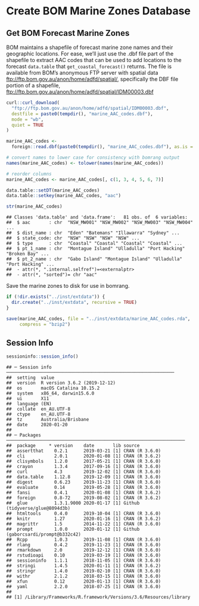 Create BOM Marine Zones Database
================

## Get BOM Forecast Marine Zones

BOM maintains a shapefile of forecast marine zone names and their
geographic locations. For ease, we’ll just use the .dbf file part of the
shapefile to extract AAC codes that can be used to add locations to the
forecast `data.table` that `get_coastal_forecast()` returns. The file is
available from BOM’s anonymous FTP server with spatial data
<ftp://ftp.bom.gov.au/anon/home/adfd/spatial/>, specifically the DBF
file portion of a shapefile,
<ftp://ftp.bom.gov.au/anon/home/adfd/spatial/IDM00003.dbf>

``` r
curl::curl_download(
  "ftp://ftp.bom.gov.au/anon/home/adfd/spatial/IDM00003.dbf",
  destfile = paste0(tempdir(), "marine_AAC_codes.dbf"),
  mode = "wb",
  quiet = TRUE
)

marine_AAC_codes <-
  foreign::read.dbf(paste0(tempdir(), "marine_AAC_codes.dbf"), as.is = TRUE)

# convert names to lower case for consistency with bomrang output
names(marine_AAC_codes) <- tolower(names(marine_AAC_codes))

# reorder columns
marine_AAC_codes <- marine_AAC_codes[, c(1, 3, 4, 5, 6, 7)]

data.table::setDT(marine_AAC_codes)
data.table::setkey(marine_AAC_codes, "aac")

str(marine_AAC_codes)
```

    ## Classes 'data.table' and 'data.frame':   81 obs. of  6 variables:
    ##  $ aac       : chr  "NSW_MW001" "NSW_MW002" "NSW_MW003" "NSW_MW004" ...
    ##  $ dist_name : chr  "Eden" "Batemans" "Illawarra" "Sydney" ...
    ##  $ state_code: chr  "NSW" "NSW" "NSW" "NSW" ...
    ##  $ type      : chr  "Coastal" "Coastal" "Coastal" "Coastal" ...
    ##  $ pt_1_name : chr  "Montague Island" "Ulladulla" "Port Hacking" "Broken Bay" ...
    ##  $ pt_2_name : chr  "Gabo Island" "Montague Island" "Ulladulla" "Port Hacking" ...
    ##  - attr(*, ".internal.selfref")=<externalptr> 
    ##  - attr(*, "sorted")= chr "aac"

Save the marine zones to disk for use in bomrang.

``` r
if (!dir.exists("../inst/extdata")) {
  dir.create("../inst/extdata", recursive = TRUE)
}

save(marine_AAC_codes, file = "../inst/extdata/marine_AAC_codes.rda",
     compress = "bzip2")
```

## Session Info

``` r
sessioninfo::session_info()
```

    ## ─ Session info ───────────────────────────────────────────────────────────────
    ##  setting  value                       
    ##  version  R version 3.6.2 (2019-12-12)
    ##  os       macOS Catalina 10.15.2      
    ##  system   x86_64, darwin15.6.0        
    ##  ui       X11                         
    ##  language (EN)                        
    ##  collate  en_AU.UTF-8                 
    ##  ctype    en_AU.UTF-8                 
    ##  tz       Australia/Brisbane          
    ##  date     2020-01-20                  
    ## 
    ## ─ Packages ───────────────────────────────────────────────────────────────────
    ##  package     * version    date       lib source                             
    ##  assertthat    0.2.1      2019-03-21 [1] CRAN (R 3.6.0)                     
    ##  cli           2.0.1      2020-01-08 [1] CRAN (R 3.6.2)                     
    ##  clisymbols    1.2.0      2017-05-21 [1] CRAN (R 3.6.0)                     
    ##  crayon        1.3.4      2017-09-16 [1] CRAN (R 3.6.0)                     
    ##  curl          4.3        2019-12-02 [1] CRAN (R 3.6.0)                     
    ##  data.table    1.12.8     2019-12-09 [1] CRAN (R 3.6.0)                     
    ##  digest        0.6.23     2019-11-23 [1] CRAN (R 3.6.0)                     
    ##  evaluate      0.14       2019-05-28 [1] CRAN (R 3.6.0)                     
    ##  fansi         0.4.1      2020-01-08 [1] CRAN (R 3.6.2)                     
    ##  foreign       0.8-72     2019-08-02 [1] CRAN (R 3.6.2)                     
    ##  glue          1.3.1.9000 2020-01-17 [1] Github (tidyverse/glue@8094d3b)    
    ##  htmltools     0.4.0      2019-10-04 [1] CRAN (R 3.6.0)                     
    ##  knitr         1.27       2020-01-16 [1] CRAN (R 3.6.2)                     
    ##  magrittr      1.5        2014-11-22 [1] CRAN (R 3.6.0)                     
    ##  prompt        1.0.0      2020-01-12 [1] Github (gaborcsardi/prompt@b332c42)
    ##  Rcpp          1.0.3      2019-11-08 [1] CRAN (R 3.6.0)                     
    ##  rlang         0.4.2      2019-11-23 [1] CRAN (R 3.6.0)                     
    ##  rmarkdown     2.0        2019-12-12 [1] CRAN (R 3.6.0)                     
    ##  rstudioapi    0.10       2019-03-19 [1] CRAN (R 3.6.0)                     
    ##  sessioninfo   1.1.1      2018-11-05 [1] CRAN (R 3.6.0)                     
    ##  stringi       1.4.5      2020-01-11 [1] CRAN (R 3.6.2)                     
    ##  stringr       1.4.0      2019-02-10 [1] CRAN (R 3.6.0)                     
    ##  withr         2.1.2      2018-03-15 [1] CRAN (R 3.6.0)                     
    ##  xfun          0.12       2020-01-13 [1] CRAN (R 3.6.0)                     
    ##  yaml          2.2.0      2018-07-25 [1] CRAN (R 3.6.0)                     
    ## 
    ## [1] /Library/Frameworks/R.framework/Versions/3.6/Resources/library
